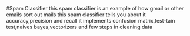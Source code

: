 #Spam Classifier
this spam classifier is an example of how gmail or other emails sort out mails
this spam classifier tells you about it accuracy,precision and recall
it implements confusion matrix,test-tain test,naives bayes,vectorizers and few steps in cleaning data
